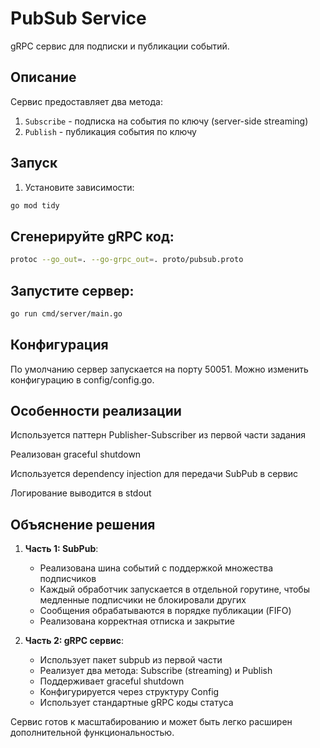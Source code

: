 # PubSub Service

gRPC сервис для подписки и публикации событий.

## Описание

Сервис предоставляет два метода:
1. `Subscribe` - подписка на события по ключу (server-side streaming)
2. `Publish` - публикация события по ключу

## Запуск

1. Установите зависимости:
```bash
go mod tidy
```

## Сгенерируйте gRPC код:

```bash
protoc --go_out=. --go-grpc_out=. proto/pubsub.proto
```
## Запустите сервер:

```bash
go run cmd/server/main.go
```
## Конфигурация
По умолчанию сервер запускается на порту 50051. Можно изменить конфигурацию в config/config.go.

## Особенности реализации
Используется паттерн Publisher-Subscriber из первой части задания

Реализован graceful shutdown

Используется dependency injection для передачи SubPub в сервис

Логирование выводится в stdout


## Объяснение решения

1. **Часть 1: SubPub**:
   - Реализована шина событий с поддержкой множества подписчиков
   - Каждый обработчик запускается в отдельной горутине, чтобы медленные подписчики не блокировали других
   - Сообщения обрабатываются в порядке публикации (FIFO)
   - Реализована корректная отписка и закрытие

2. **Часть 2: gRPC сервис**:
   - Использует пакет subpub из первой части
   - Реализует два метода: Subscribe (streaming) и Publish
   - Поддерживает graceful shutdown
   - Конфигурируется через структуру Config
   - Использует стандартные gRPC коды статуса

Сервис готов к масштабированию и может быть легко расширен дополнительной функциональностью.
